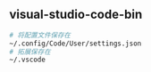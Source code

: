 ## visual-studio-code-bin 

```bash
# 将配置文件保存在 
~/.config/Code/User/settings.json
# 拓展保存在
~/.vscode
```
